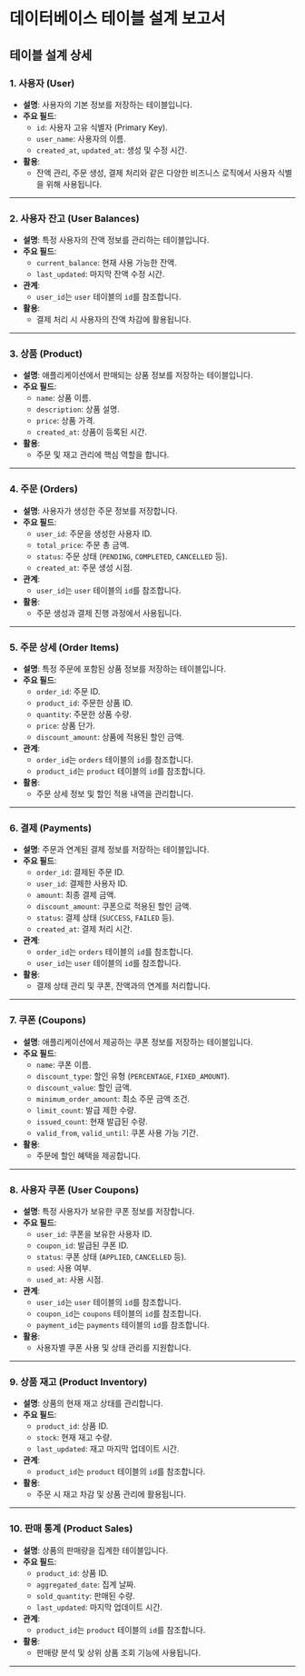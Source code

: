 # 데이터베이스 테이블 설계 보고서

## 테이블 설계 상세

### 1. 사용자 (User)

- **설명**: 사용자의 기본 정보를 저장하는 테이블입니다.
- **주요 필드**:
    - `id`: 사용자 고유 식별자 (Primary Key).
    - `user_name`: 사용자의 이름.
    - `created_at`, `updated_at`: 생성 및 수정 시간.
- **활용**:
    - 잔액 관리, 주문 생성, 결제 처리와 같은 다양한 비즈니스 로직에서 사용자 식별을 위해 사용됩니다.

---

### 2. 사용자 잔고 (User Balances)

- **설명**: 특정 사용자의 잔액 정보를 관리하는 테이블입니다.
- **주요 필드**:
    - `current_balance`: 현재 사용 가능한 잔액.
    - `last_updated`: 마지막 잔액 수정 시간.
- **관계**:
    - `user_id`는 `user` 테이블의 `id`를 참조합니다.
- **활용**:
    - 결제 처리 시 사용자의 잔액 차감에 활용됩니다.

---

### 3. 상품 (Product)

- **설명**: 애플리케이션에서 판매되는 상품 정보를 저장하는 테이블입니다.
- **주요 필드**:
    - `name`: 상품 이름.
    - `description`: 상품 설명.
    - `price`: 상품 가격.
    - `created_at`: 상품이 등록된 시간.
- **활용**:
    - 주문 및 재고 관리에 핵심 역할을 합니다.

---

### 4. 주문 (Orders)

- **설명**: 사용자가 생성한 주문 정보를 저장합니다.
- **주요 필드**:
    - `user_id`: 주문을 생성한 사용자 ID.
    - `total_price`: 주문 총 금액.
    - `status`: 주문 상태 (`PENDING`, `COMPLETED`, `CANCELLED` 등).
    - `created_at`: 주문 생성 시점.
- **관계**:
    - `user_id`는 `user` 테이블의 `id`를 참조합니다.
- **활용**:
    - 주문 생성과 결제 진행 과정에서 사용됩니다.

---

### 5. 주문 상세 (Order Items)

- **설명**: 특정 주문에 포함된 상품 정보를 저장하는 테이블입니다.
- **주요 필드**:
    - `order_id`: 주문 ID.
    - `product_id`: 주문한 상품 ID.
    - `quantity`: 주문한 상품 수량.
    - `price`: 상품 단가.
    - `discount_amount`: 상품에 적용된 할인 금액.
- **관계**:
    - `order_id`는 `orders` 테이블의 `id`를 참조합니다.
    - `product_id`는 `product` 테이블의 `id`를 참조합니다.
- **활용**:
    - 주문 상세 정보 및 할인 적용 내역을 관리합니다.

---

### 6. 결제 (Payments)

- **설명**: 주문과 연계된 결제 정보를 저장하는 테이블입니다.
- **주요 필드**:
    - `order_id`: 결제된 주문 ID.
    - `user_id`: 결제한 사용자 ID.
    - `amount`: 최종 결제 금액.
    - `discount_amount`: 쿠폰으로 적용된 할인 금액.
    - `status`: 결제 상태 (`SUCCESS`, `FAILED` 등).
    - `created_at`: 결제 처리 시간.
- **관계**:
    - `order_id`는 `orders` 테이블의 `id`를 참조합니다.
    - `user_id`는 `user` 테이블의 `id`를 참조합니다.
- **활용**:
    - 결제 상태 관리 및 쿠폰, 잔액과의 연계를 처리합니다.

---

### 7. 쿠폰 (Coupons)

- **설명**: 애플리케이션에서 제공하는 쿠폰 정보를 저장하는 테이블입니다.
- **주요 필드**:
    - `name`: 쿠폰 이름.
    - `discount_type`: 할인 유형 (`PERCENTAGE`, `FIXED_AMOUNT`).
    - `discount_value`: 할인 금액.
    - `minimum_order_amount`: 최소 주문 금액 조건.
    - `limit_count`: 발급 제한 수량.
    - `issued_count`: 현재 발급된 수량.
    - `valid_from`, `valid_until`: 쿠폰 사용 가능 기간.
- **활용**:
    - 주문에 할인 혜택을 제공합니다.

---

### 8. 사용자 쿠폰 (User Coupons)

- **설명**: 특정 사용자가 보유한 쿠폰 정보를 저장합니다.
- **주요 필드**:
    - `user_id`: 쿠폰을 보유한 사용자 ID.
    - `coupon_id`: 발급된 쿠폰 ID.
    - `status`: 쿠폰 상태 (`APPLIED`, `CANCELLED` 등).
    - `used`: 사용 여부.
    - `used_at`: 사용 시점.
- **관계**:
    - `user_id`는 `user` 테이블의 `id`를 참조합니다.
    - `coupon_id`는 `coupons` 테이블의 `id`를 참조합니다.
    - `payment_id`는 `payments` 테이블의 `id`를 참조합니다.
- **활용**:
    - 사용자별 쿠폰 사용 및 상태 관리를 지원합니다.

---

### 9. 상품 재고 (Product Inventory)

- **설명**: 상품의 현재 재고 상태를 관리합니다.
- **주요 필드**:
    - `product_id`: 상품 ID.
    - `stock`: 현재 재고 수량.
    - `last_updated`: 재고 마지막 업데이트 시간.
- **관계**:
    - `product_id`는 `product` 테이블의 `id`를 참조합니다.
- **활용**:
    - 주문 시 재고 차감 및 상품 관리에 활용됩니다.

---

### 10. 판매 통계 (Product Sales)

- **설명**: 상품의 판매량을 집계한 테이블입니다.
- **주요 필드**:
    - `product_id`: 상품 ID.
    - `aggregated_date`: 집계 날짜.
    - `sold_quantity`: 판매된 수량.
    - `last_updated`: 마지막 업데이트 시간.
- **관계**:
    - `product_id`는 `product` 테이블의 `id`를 참조합니다.
- **활용**:
    - 판매량 분석 및 상위 상품 조회 기능에 사용됩니다.

---
